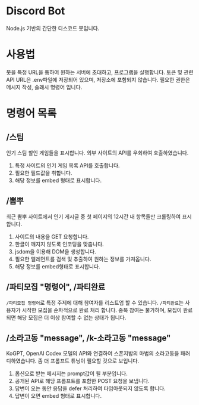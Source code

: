 # Discord Bot

Node.js 기반의 간단한 디스코드 봇입니다.

# 사용법

봇을 특정 URL을 통하여 원하는 서버에 초대하고, 프로그램을 실행합니다. 토큰 및 관련 API URL은 .env파일에 저장되어 있으며, 저장소에 포함되지 않습니다.
필요한 권한은 메시지 작성, 슬래시 명령어 입니다.

# 명령어 목록

## /스팀

인기 스팀 할인 게임들을 표시합니다. 외부 사이트의 API를 우회하여 호출하였습니다.

1. 특정 사이트의 인기 게임 목록 API를 호출합니다.
2. 필요한 필드값을 취합니다.
3. 해당 정보를 embed 형태로 표시합니다.

## /뽐뿌

최근 뽐뿌 사이트에서 인기 게시글 중 첫 페이지의 12시간 내 항목들만 크롤링하여 표시합니다.

1. 사이트의 내용을 GET 요청합니다.
2. 한글이 깨지지 않도록 인코딩을 맞춥니다.
3. jsdom을 이용해 DOM을 생성합니다.
4. 필요한 엘레먼트를 검색 및 추출하여 원하는 정보를 가져옵니다.
5. 해당 정보를 embed형태로 표시합니다.

## /파티모집 "명령어", /파티완료

`/파티모집 명령어`로 특정 주제에 대해 참여자를 리스트업 할 수 있습니다. `/파티완료`는 사용자가 시작한 모집을 순차적으로 완료 처리 합니다. 중복 참여는 불가하며, 모집이 완료되면 해당 모집은 더 이상 참여할 수 없는 상태가 됩니다.

## /소라고동 "message", /k-소라고동 "message"

KoGPT, OpenAI Codex 모델의 API와 연결하여 스폰지밥의 마법의 소라고동을 패러디하였습니다. 좀 더 프롬프트 튜닝이 필요할 것으로 보입니다.

1. 옵션으로 받는 메시지는 prompt값이 될 부분입니다.
2. 공개된 API로 해당 프롬프트를 포함한 POST 요청을 보냅니다.
3. 답변이 오는 동안 응답을 defer 처리하여 타임아웃되지 않도록 합니다.
4. 답변이 오면 embed 형태로 표시합니다.
